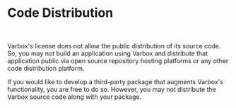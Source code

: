 # Code Distribution

<br />

<p id="first-p">
Varbox's license does not allow the public distribution of its source code. So, you may not build an application using Varbox and distribute that application public via open source repository hosting platforms or any other code distribution platform.
</p>

If you would like to develop a third-party package that augments Varbox's functionality, you are free to do so. However, you may not distribute the Varbox source code along with your package.
